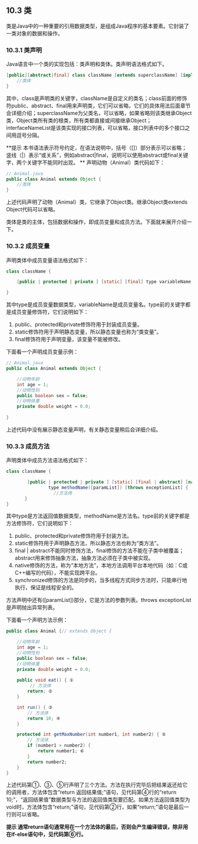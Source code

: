## 10.3 类

类是Java中的一种重要的引用数据类型，是组成Java程序的基本要素。它封装了一类对象的数据和操作。

### 10.3.1 类声明

Java语言中一个类的实现包括：类声明和类体。类声明语法格式如下。


```java
[public][abstract|final] class className [extends superclassName] [implements interfaceNameList] {
    //类体
}
```

其中，class是声明类的关键字，className是自定义的类名；class前面的修饰符public、abstract、final用来声明类，它们可以省略，它们的具体用法后面章节会详细介绍；superclassName为父类名，可以省略，如果省略则该类继承Object类，Object类所有类的根类，所有类都直接或间接继承Object；interfaceNameList是该类实现的接口列表，可以省略，接口列表中的多个接口之间用逗号分隔。

**提示 本书语法表示符号约定，在语法说明中，括号（[]）部分表示可以省略；竖线（|）表示“或关系”，例如abstract|final，说明可以使用abstract或final关键字，两个关键字不能同时出现。
**
声明动物（Animal）类代码如下：

```java
// Animal.java
public class Animal extends Object {
    //类体
}
```

上述代码声明了动物（Animal）类，它继承了Object类。继承Object类extends Object代码可以省略。

类体是类的主体，包括数据和操作，即成员变量和成员方法。下面就来展开介绍一下。

### 10.3.2 成员变量

声明类体中成员变量语法格式如下：

```java
class className {

    [public | protected | private ] [static] [final] type variableName; //成员变量

}
```
其中type是成员变量数据类型，variableName是成员变量名。type前的关键字都是成员变量修饰符，它们说明如下：

1.  public、protected和private修饰符用于封装成员变量。
2.  static修饰符用于声明静态变量，所以静态变量也称为“类变量”。
3.  final修饰符用于声明变量，该变量不能被修改。

下面看一个声明成员变量示例：

```java
// Animal.java
public class Animal extends Object {

	//动物年龄
	int age = 1;
	//动物性别
	public boolean sex = false;
	//动物体重
	private double weight = 0.0;	
	
}
```

上述代码中没有展示静态变量声明，有关静态变量稍后会详细介绍。

### 10.3.3 成员方法

声明类体中成员方法语法格式如下：

```java
class className {

	    [public | protected | private ] [static] [final | abstract] [native] [synchronized] 
				type methodName([paramList]) [throws exceptionList] {
      		      //方法体
       }
}
```

其中type是方法返回值数据类型，methodName是方法名。type前的关键字都是方法修饰符，它们说明如下：

1.  public、protected和private修饰符用于封装方法。
2.  static修饰符用于声明静态方法，所以静态方法也称为“类方法”。
3.  final | abstract不能同时修饰方法，final修饰的方法不能在子类中被覆盖；abstract用来修饰抽象方法，抽象方法必须在子类中被实现。
4.  native修饰的方法，称为“本地方法”，本地方法调用平台本地代码（如：C或C++编写的代码），不能实现跨平台。
5.  synchronized修饰的方法是同步的，当多线程方式同步方法时，只能串行地执行，保证是线程安全的。

方法声明中还有([paramList])部分，它是方法的参数列表。throws exceptionList是声明抛出异常列表。

下面看一个声明方法示例：
```java
public class Animal {// extends Object {

	//动物年龄
	int age = 1;
	//动物性别
	public boolean sex = false;
	//动物体重
	private double weight = 0.0;
	
	public void eat() { ①
		 // 方法体
		return;	②
	}

	int run() { ③
		// 方法体
		return 10; ④
	}

	protected int getMaxNumber(int number1, int number2) { ⑤
		// 方法体
		if (number1 > number2) {		
			return number1; ⑥
		}
		return number2;
	}
}

```

上述代码第①、③、⑤行声明了三个方法。方法在执行完毕后把结果返还给它的调用者，方法体包含“return 返回结果值;”语句，见代码第④行的“return 10;”，“返回结果值”数据类型与方法的返回值类型要匹配。如果方法返回值类型为void时，方法体包含“return;”语句，见代码第②行，如果“return;”语句是最后一行则可以省略。

**提示 通常return语句通常用在一个方法体的最后，否则会产生编译错误，除非用在if-else语句中，见代码第⑥行。**